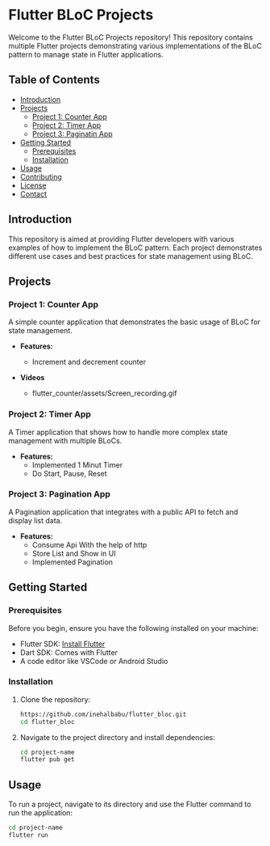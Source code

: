 # Flutter BLoC Projects

Welcome to the Flutter BLoC Projects repository! This repository contains multiple Flutter projects demonstrating various implementations of the BLoC pattern to manage state in Flutter applications.

## Table of Contents

- [Introduction](#introduction)
- [Projects](#projects)
  - [Project 1: Counter App](#project-1-counter-app)
  - [Project 2: Timer App](#project-2-todo-app)
  - [Project 3: Paginatin App](#project-3-weather-app)
- [Getting Started](#getting-started)
  - [Prerequisites](#prerequisites)
  - [Installation](#installation)
- [Usage](#usage)
- [Contributing](#contributing)
- [License](#license)
- [Contact](#contact)

## Introduction

This repository is aimed at providing Flutter developers with various examples of how to implement the BLoC pattern. Each project demonstrates different use cases and best practices for state management using BLoC.

## Projects

### Project 1: Counter App

A simple counter application that demonstrates the basic usage of BLoC for state management.

- **Features:**
  - Increment and decrement counter

- **Videos**
    - flutter_counter/assets/Screen_recording.gif
  
### Project 2: Timer App

A Timer application that shows how to handle more complex state management with multiple BLoCs.

- **Features:**
  - Implemented 1 Minut Timer
  - Do Start, Pause, Reset

### Project 3: Pagination App

A Pagination application that integrates with a public API to fetch and display list data.

- **Features:**
  - Consume Api With the help of http
  - Store List and Show in UI
  - Implemented Pagination

## Getting Started

### Prerequisites

Before you begin, ensure you have the following installed on your machine:

- Flutter SDK: [Install Flutter](https://flutter.dev/docs/get-started/install)
- Dart SDK: Comes with Flutter
- A code editor like VSCode or Android Studio

### Installation

1. Clone the repository:

    ```sh
    https://github.com/inehalbabu/flutter_bloc.git
    cd flutter_bloc
    ```

2. Navigate to the project directory and install dependencies:

    ```sh
    cd project-name
    flutter pub get
    ```

## Usage

To run a project, navigate to its directory and use the Flutter command to run the application:

```sh
cd project-name
flutter run
